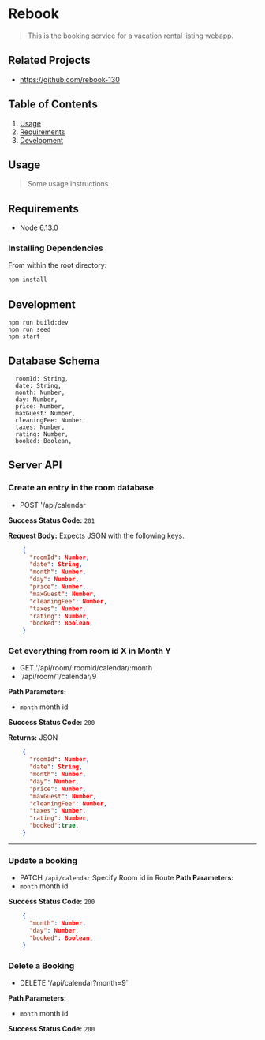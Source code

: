 # Rebook

>This is the booking service for a vacation rental listing webapp.

## Related Projects
  - https://github.com/rebook-130
## Table of Contents

1. [Usage](#Usage)
1. [Requirements](#requirements)
1. [Development](#development)

## Usage

> Some usage instructions

## Requirements

- Node 6.13.0

### Installing Dependencies

From within the root directory:

```sh
npm install
```

## Development
```
npm run build:dev
npm run seed
npm start
```
## Database Schema
```
  roomId: String,
  date: String,
  month: Number,
  day: Number,
  price: Number,
  maxGuest: Number,
  cleaningFee: Number,
  taxes: Number,
  rating: Number,
  booked: Boolean,
```
## Server API

### Create an entry in the room database
  * POST '/api/calendar

**Success Status Code:** `201`

**Request Body:** Expects JSON with the following keys.

```json
    {
      "roomId": Number,
      "date": String,
      "month": Number,
      "day": Number,
      "price": Number,
      "maxGuest": Number,
      "cleaningFee": Number,
      "taxes": Number,
      "rating": Number,
      "booked": Boolean,
    }
```


### Get everything from room id X in Month Y
  * GET '/api/room/:roomid/calendar/:month
  * '/api/room/1/calendar/9

**Path Parameters:**
  * `month` month id

**Success Status Code:** `200`

**Returns:** JSON

```json
    {
      "roomId": Number,
      "date": String,
      "month": Number,
      "day": Number,
      "price": Number,
      "maxGuest": Number,
      "cleaningFee": Number,
      "taxes": Number,
      "rating": Number,
      "booked":true,
    }
```

------------------------
### Update a booking
  * PATCH `/api/calendar`
Specify Room id in Route
**Path Parameters:**
  * `month` month id

**Success Status Code:** `200`


```json
    {
      "month": Number,
      "day": Number,
      "booked": Boolean,
    }
```

### Delete a Booking
  * DELETE  '/api/calendar?month=9`

**Path Parameters:**
  * `month` month id

**Success Status Code:** `200`




